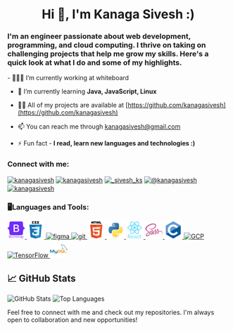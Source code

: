 <!--Reachme out via these social handles

  https://www.linkedin.com/in/kanaga-sivesh
  
  kanagasivesh@gmail.com
  
  https://twitter.com/kanagasivesh


kanagasivesh/kanagasivesh is a ✨ special ✨ repository because its `README.md` (this file) appears on your GitHub profile.
You can click the Preview link to take a look at your changes.
[Profile Image](https://via.placeholder.com/150)
-->
<h1 align="center"> Hi 👋, I'm Kanaga Sivesh :) </h1>
<h3>I'm an engineer passionate about web development, programming, and cloud computing. I thrive on taking on challenging projects that help me grow my skills. Here's a quick look at what I do and some of my highlights.</h3>
<!--<p align="left"> <img src="https://komarev.com/ghpvc/?username=kanagasivesh&label=Profile%20views&color=0e75b6&style=flat" alt="kanagasivesh" /> </p>
-->
- 👩🏾‍💻 I’m currently working at whiteboard

- 🌱 I’m currently learning **Java, JavaScript, Linux**
  
- 👨‍💻 All of my projects are available at [https://github.com/kanagasivesh](https://github.com/kanagasivesh)

- 📫 You can reach me through [kanagasivesh@gmail.com](mailto:your-email@example.com)

<!--- 📄 Check out my portfolio -  [https://nathamayil.github.io/](https://nathamayil.github.io/) -->
- ⚡ Fun fact - **I read, learn new languages and technologies :)**

<h3 align="left">Connect with me:</h3>
<p align="left">
<a href="https://x.com/kanagasivesh" target="blank"><img align="center" src=https://logohistory.net/wp-content/uploads/2023/02/Twitter-Log%D0%BE.svg alt="kanagasivesh" height="30" width="40" /></a><!--
<a href="https://x.com/kanagasivesh" target="blank"><img align="center" src="https://github.com/kanagasivesh/twiitter-aka-x-logo/blob/main/Twitter-Log%D0%BE%20new.svg" alt="kanagasivesh" height="30" width="40" /></a>-->
<a href="https://linkedin.com/in/kanaga-sivesh" target="blank"><img align="center" src="https://raw.githubusercontent.com/rahuldkjain/github-profile-readme-generator/master/src/images/icons/Social/linked-in-alt.svg" alt="kanagasivesh" height="30" width="40" /></a>
<a href="https://www.instagram.com/_sivesh_ks/" target="blank"><img align="center" src="https://raw.githubusercontent.com/rahuldkjain/github-profile-readme-generator/master/src/images/icons/Social/instagram.svg" alt="_sivesh_ks" height="30" width="40" /></a>
<!--<a href="https://www.behance.net/nathamayilnatesh" target="blank"><img align="center" src="https://raw.githubusercontent.com/rahuldkjain/github-profile-readme-generator/master/src/images/icons/Social/behance.svg" alt="nathamayilnatesh" height="30" width="40" /></a>
<a href="https://medium.com/@mayillikestotech" target="blank"><img align="center" src="https://raw.githubusercontent.com/rahuldkjain/github-profile-readme-generator/master/src/images/icons/Social/medium.svg" alt="@mayillikestotech" height="30" width="40" /></a>-->
<a href="https://www.hackerrank.com/profile/kanagasivesh" target="blank"><img align="center" src="https://raw.githubusercontent.com/rahuldkjain/github-profile-readme-generator/master/src/images/icons/Social/hackerrank.svg" alt="@kanagasivesh" height="30" width="40" /></a>
<a href="https://www.geeksforgeeks.org/user/kanagasivesh/" target="blank"><img align="center" src="https://raw.githubusercontent.com/rahuldkjain/github-profile-readme-generator/master/src/images/icons/Social/geeks-for-geeks.svg" alt="kanagasivesh" height="30" width="40" /></a>
</p>

<h3 align="left">🖥️Languages and Tools:</h3>
<p align="left"> <a href="https://getbootstrap.com" target="_blank" rel="noreferrer"> <img src="https://raw.githubusercontent.com/devicons/devicon/master/icons/bootstrap/bootstrap-plain-wordmark.svg" alt="bootstrap" width="40" height="40"/> </a> <a href="https://www.w3schools.com/css/" target="_blank" rel="noreferrer"> <img src="https://raw.githubusercontent.com/devicons/devicon/master/icons/css3/css3-original-wordmark.svg" alt="css3" width="40" height="40"/> </a> <a href="https://www.figma.com/" target="_blank" rel="noreferrer"> <img src="https://www.vectorlogo.zone/logos/figma/figma-icon.svg" alt="figma" width="40" height="40"/> </a> <a href="https://git-scm.com/" target="_blank" rel="noreferrer"> <img src="https://www.vectorlogo.zone/logos/git-scm/git-scm-icon.svg" alt="git" width="40" height="40"/> </a> <a href="https://www.w3.org/html/" target="_blank" rel="noreferrer"> <img src="https://raw.githubusercontent.com/devicons/devicon/master/icons/html5/html5-original-wordmark.svg" alt="html5" width="40" height="40"/> </a> <!--<a href="https://developer.mozilla.org/en-US/docs/Web/JavaScript" target="_blank" rel="noreferrer"> <img src="https://raw.githubusercontent.com/devicons/devicon/master/icons/javascript/javascript-original.svg" alt="javascript" width="40" height="40"/> </a> <a href="https://www.linux.org/" target="_blank" rel="noreferrer"> <img src="https://raw.githubusercontent.com/devicons/devicon/master/icons/linux/linux-original.svg" alt="linux" width="40" height="40"/> </a> <a href="https://www.photoshop.com/en" target="_blank" rel="noreferrer"> <img src="https://raw.githubusercontent.com/devicons/devicon/master/icons/photoshop/photoshop-line.svg" alt="photoshop" width="40" height="40"/> </a> --> <a href="https://www.python.org" target="_blank" rel="noreferrer"> <img src="https://raw.githubusercontent.com/devicons/devicon/master/icons/python/python-original.svg" alt="python" width="40" height="40"/> </a> <a href="https://reactjs.org/" target="_blank" rel="noreferrer"> <img src="https://raw.githubusercontent.com/devicons/devicon/master/icons/react/react-original-wordmark.svg" alt="react" width="40" height="40"/> </a> <a href="https://sass-lang.com" target="_blank" rel="noreferrer"> <img src="https://raw.githubusercontent.com/devicons/devicon/master/icons/sass/sass-original.svg" alt="sass" width="40" height="40"/> </a> <a href="https://www.cprogramming.com/" target="_blank" rel="noreferrer"> <img src="https://raw.githubusercontent.com/devicons/devicon/master/icons/c/c-original.svg" alt="C" width="40" height="40"/> </a> <a href="https://cloud.google.com/" target="_blank" rel="noreferrer"> <img src="https://camo.githubusercontent.com/d124825d0e0968226011ee97e6001d44a4844a75cc2a1a058cde8bf7791bea97/68747470733a2f2f7777772e766563746f726c6f676f2e7a6f6e652f6c6f676f732f676f6f676c655f636c6f75642f676f6f676c655f636c6f75642d69636f6e2e737667" alt="GCP" width="40" height="40"/> </a> <a href="https://www.tensorflow.org/" target="_blank" rel="noreferrer"> <img src="https://camo.githubusercontent.com/6bda50ab133175c1dca7aebfc89410603b2259dd9399fa0e62259263c009ae39/68747470733a2f2f7777772e766563746f726c6f676f2e7a6f6e652f6c6f676f732f74656e736f72666c6f772f74656e736f72666c6f772d69636f6e2e737667" alt="TensorFlow" width="40" height="40"/> </a> <a href="https://www.mysql.com/" target="_blank" rel="noreferrer"> <img src="https://raw.githubusercontent.com/devicons/devicon/master/icons/mysql/mysql-original-wordmark.svg" alt="MySQL" width="40" height="40"/> </a> </p>

## 📈 GitHub Stats
![GitHub Stats](https://github-readme-stats.vercel.app/api?username=kanagasivesh&show_icons=true&theme=radical)
![Top Languages](https://github-readme-stats.vercel.app/api/top-langs/?username=kanagasivesh&layout=compact&theme=radical)
<!--
## 📫 Connect with me
- **Email**: [kanagasivesh@gmail.com](mailto:your-email@example.com)
- **LinkedIn**: [https://www.linkedin.com/in/](https://www.linkedin.com)
- **Portfolio**: [your-portfolio-website.com](https://your-portfolio-website.com) -->

Feel free to connect with me and check out my repositories. I'm always open to collaboration and new opportunities!
